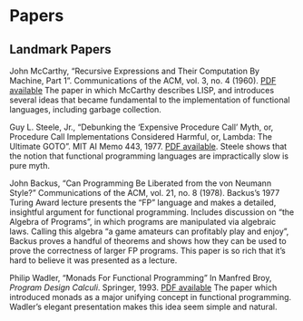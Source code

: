 # Papers

## Landmark Papers

John McCarthy, “Recursive Expressions and Their Computation By Machine,
Part 1”.  Communications of the ACM, vol. 3, no. 4 (1960).
[PDF available](http://www-formal.stanford.edu/jmc/recursive.pdf)
The paper in which McCarthy describes LISP, and introduces several
ideas that became fundamental to the implementation of functional
languages, including garbage collection.

Guy L. Steele, Jr., “Debunking the ‘Expensive Procedure Call’ Myth, or,
Procedure Call Implementations Considered Harmful, or, Lambda: The
Ultimate GOTO”.  MIT AI Memo 443, 1977.
[PDF available](https://dspace.mit.edu/bitstream/handle/1721.1/5753/AIM-443.pdf?sequence=2&isAllowed=y).
Steele shows that the notion that functional programming languages
are impractically slow is pure myth.

John Backus, “Can Programming Be Liberated from the von Neumann Style?”
Communications of the ACM, vol. 21, no. 8 (1978).  Backus’s 1977 Turing
Award lecture presents the “FP” language and makes a detailed, insightful
argument for functional programming.  Includes discussion on “the
Algebra of Programs”, in which programs are manipulated via algebraic laws.
Calling this algebra “a game amateurs can profitably play and enjoy”,
Backus proves a handful of theorems and shows how they can be used to
prove the correctness of larger FP programs.  This paper is so rich that
it’s hard to believe it was presented as a lecture.
 
Philip Wadler, “Monads For Functional Programming”
In Manfred Broy, *Program Design Calculi*.  Springer, 1993.
[PDF available](https://homepages.inf.ed.ac.uk/wadler/papers/marktoberdorf/baastad.pdf)
The paper which introduced monads as a major unifying concept
in functional programming.  Wadler’s elegant presentation makes this idea
seem simple and natural.
